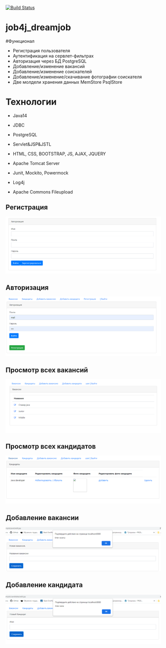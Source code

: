 
[![Build Status](https://app.travis-ci.com/ferveks3509/job4j_dreamjob.svg?branch=master)](https://app.travis-ci.com/ferveks3509/job4j_dreamjob)

# job4j_dreamjob

#Функционал
* Регистрация пользователя
* Аутентификация на сервлет-фильтрах
* Авторизация через БД PostgreSQL
* Добавление/изменение вакансий
* Добавление/изменение соискателей
* Добавление/изменение/скачивание фотографии соискателя
* Две молдели хранения данных MemStore PsqlStore

# Технологии
* Java14

* JDBC

* PostgreSQL

* Servlet&JSP&JSTL

* HTML, CSS, BOOTSTRAP, JS, AJAX, JQUERY

* Apache Tomcat Server

* Junit, Mockito, Powermock

* Log4j

* Apache Commons Fileupload
## Регистрация 
![alt text](images/Screenshot_1.png)
## Авторизация
![alt text](images/Screenshot_2.png)
## Просмотр всех вакансий
![alt text](images/Screenshot_3.png)
## Просмотр всех кандидатов
![alt text](images/Screenshot_4.png)
## Добавление вакансии
![alt text](images/Screenshot_5.png)
## Добавление кандидата 
![alt text](images/Screenshot_6.png)